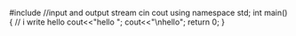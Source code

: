 #include<iostream>
//input and output stream  cin cout 
using namespace std;
int main()
{
    // i write hello
    cout<<"hello ";
    cout<<"\nhello";
    return 0;
}
